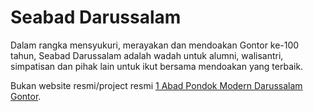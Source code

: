 # Seabad Darussalam
Dalam rangka mensyukuri, merayakan dan mendoakan Gontor ke-100 tahun, Seabad Darussalam adalah wadah untuk alumni, walisantri, simpatisan dan pihak lain untuk ikut bersama mendoakan yang terbaik.

Bukan website resmi/project resmi [1 Abad Pondok Modern Darussalam Gontor](https://www.gontor.ac.id/).
